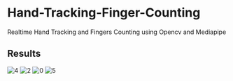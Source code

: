 # Hand-Tracking-Finger-Counting
Realtime Hand Tracking and Fingers Counting using Opencv and Mediapipe

## Results

![4](https://user-images.githubusercontent.com/63441708/168272055-91bcd83e-a954-42a7-81f3-58d2da1b93c4.jpg)
![2](https://user-images.githubusercontent.com/63441708/168272085-eed6f550-b6c3-4f1e-9309-9f234b3a3330.jpg)
![0](https://user-images.githubusercontent.com/63441708/168272096-3ce53056-3178-42c3-ba4d-85296a7c1ae5.jpg)
![5](https://user-images.githubusercontent.com/63441708/168272103-b0d39341-37ea-4be1-a303-697a38ea2835.jpg)
